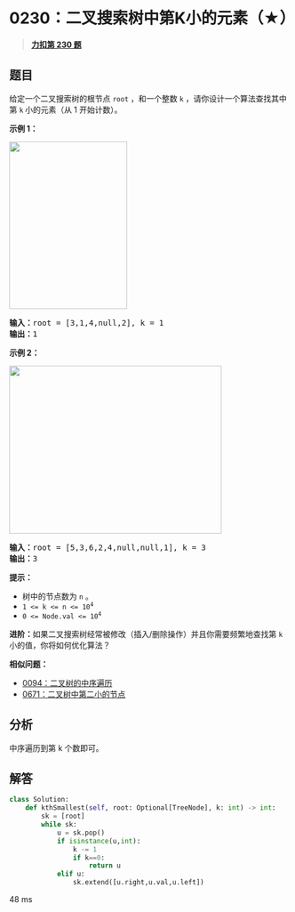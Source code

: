 # 0230：二叉搜索树中第K小的元素（★）


> <u>**[力扣第 230 题](https://leetcode.cn/problems/kth-smallest-element-in-a-bst/)**</u>

## 题目

<p>给定一个二叉搜索树的根节点 <code>root</code> ，和一个整数 <code>k</code> ，请你设计一个算法查找其中第 <code>k</code><strong> </strong>小的元素（从 1 开始计数）。</p>



<p><strong>示例 1：</strong></p>
<img alt="" src="https://assets.leetcode.com/uploads/2021/01/28/kthtree1.jpg" style="width: 212px; height: 301px;" />
<pre>
<strong>输入：</strong>root = [3,1,4,null,2], k = 1
<strong>输出：</strong>1
</pre>

<p><strong>示例 2：</strong></p>
<img alt="" src="https://assets.leetcode.com/uploads/2021/01/28/kthtree2.jpg" style="width: 382px; height: 302px;" />
<pre>
<strong>输入：</strong>root = [5,3,6,2,4,null,null,1], k = 3
<strong>输出：</strong>3
</pre>





<p><strong>提示：</strong></p>

<ul>
<li>树中的节点数为 <code>n</code> 。</li>
<li><code>1 &lt;= k &lt;= n &lt;= 10<sup>4</sup></code></li>
<li><code>0 &lt;= Node.val &lt;= 10<sup>4</sup></code></li>
</ul>



<p><strong>进阶：</strong>如果二叉搜索树经常被修改（插入/删除操作）并且你需要频繁地查找第 <code>k</code> 小的值，你将如何优化算法？</p>


**相似问题：**
- [0094：二叉树的中序遍历](/leetcode/0094)
- [0671：二叉树中第二小的节点](/leetcode/0671)


## 分析

中序遍历到第 k 个数即可。

## 解答

```python
class Solution:
    def kthSmallest(self, root: Optional[TreeNode], k: int) -> int:
        sk = [root]
        while sk:
            u = sk.pop()
            if isinstance(u,int):
                k -= 1
                if k==0:
                    return u
            elif u:
                sk.extend([u.right,u.val,u.left])
```
48 ms
